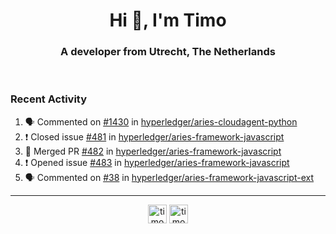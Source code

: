 <h1 align="center">Hi 👋, I'm Timo</h1>
<h3 align="center">A developer from Utrecht, The Netherlands</h3>
<br/>
<!-- https://github.com/rahuldkjain/github-profile-readme-generator --!>

<!--  <p align="left"><img src="https://github-readme-stats.vercel.app/api?username=timoglastra&show_icons=true&count_private=true&" alt="timoglastra" /></p> --!>

<!--
Github language stats
<p align="left"><img src="https://github-readme-stats.vercel.app/api/top-langs/?username=timoglastra&layout=compact" alt="timoglastra" /><p>
-->

<!-- Codestats language stats -->
<!-- <p align="left"><img src="https://codestats-readme.vercel.app/api/top-langs/?username=timoglastra&layout=compact&language_count=12" alt="timoglastra" /><p>    --!>
  
<h3>Recent Activity</h3>

<!--START_SECTION:activity-->
1. 🗣 Commented on [#1430](https://github.com/hyperledger/aries-cloudagent-python/issues/1430) in [hyperledger/aries-cloudagent-python](https://github.com/hyperledger/aries-cloudagent-python)
2. ❗️ Closed issue [#481](https://github.com/hyperledger/aries-framework-javascript/issues/481) in [hyperledger/aries-framework-javascript](https://github.com/hyperledger/aries-framework-javascript)
3. 🎉 Merged PR [#482](https://github.com/hyperledger/aries-framework-javascript/pull/482) in [hyperledger/aries-framework-javascript](https://github.com/hyperledger/aries-framework-javascript)
4. ❗️ Opened issue [#483](https://github.com/hyperledger/aries-framework-javascript/issues/483) in [hyperledger/aries-framework-javascript](https://github.com/hyperledger/aries-framework-javascript)
5. 🗣 Commented on [#38](https://github.com/hyperledger/aries-framework-javascript-ext/issues/38) in [hyperledger/aries-framework-javascript-ext](https://github.com/hyperledger/aries-framework-javascript-ext)
<!--END_SECTION:activity-->

---

<p align="center">
<a href="https://twitter.com/timoglastra" target="blank"><img align="center" src="https://cdn.jsdelivr.net/npm/simple-icons@3.0.1/icons/twitter.svg" alt="timoglastra" height="30" width="30" /></a>
<a href="https://linkedin.com/in/timoglastra" target="blank"><img align="center" src="https://cdn.jsdelivr.net/npm/simple-icons@3.0.1/icons/linkedin.svg" alt="timoglastra" height="30" width="30" /></a>
</p>



